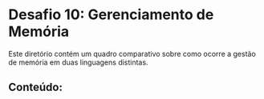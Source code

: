 # Desafio 10: Gerenciamento de Memória

Este diretório contém um quadro comparativo sobre como ocorre a gestão de memória em duas linguagens distintas.

## Conteúdo:
